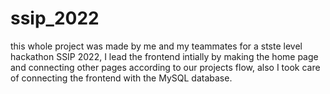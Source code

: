 # ssip_2022
this whole project was made by me and my teammates for a stste level hackathon SSIP 2022, I lead the frontend intially by making the home page and connecting other pages according to our projects flow, also I took care of connecting the frontend with the MySQL database.
